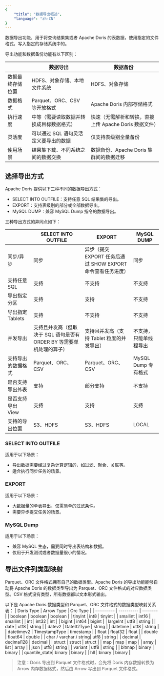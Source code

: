 ```yaml
---
{
    "title": "数据导出概述",
    "language": "zh-CN"
}
---
```


<!-- 
Licensed to the Apache Software Foundation (ASF) under one
or more contributor license agreements.  See the NOTICE file
distributed with this work for additional information
regarding copyright ownership.  The ASF licenses this file
to you under the Apache License, Version 2.0 (the
"License"); you may not use this file except in compliance
with the License.  You may obtain a copy of the License at

  http://www.apache.org/licenses/LICENSE-2.0

Unless required by applicable law or agreed to in writing,
software distributed under the License is distributed on an
"AS IS" BASIS, WITHOUT WARRANTIES OR CONDITIONS OF ANY
KIND, either express or implied.  See the License for the
specific language governing permissions and limitations
under the License.
-->

数据导出功能，用于将查询结果集或者 Apache Doris 的表数据，使用指定的文件格式，写入指定的存储系统中的。

导出功能和数据备份功能有以下区别：

| | 数据导出 | 数据备份|
| ----- | ----- | ----- |
|数据最终存储位置|HDFS、对象存储、本地文件系统|HDFS、对象存储|
|数据格式|Parquet、ORC、CSV 等开放格式|Apache Doris 内部存储格式|
|执行速度 | 中等（需要读取数据并转换成目标数据格式）| 快速（无需解析和转换，直接上传 Apache Doris 数据文件）|
|灵活度 | 可以通过 SQL 语句灵活定义要导出的数据 | 仅支持表级别全量备份|
|使用场景 | 结果集下载、不同系统之间的数据交换 | 数据备份、Apache Doris 集群间的数据迁移|

## 选择导出方式

Apache Doris 提供以下三种不同的数据导出方式：

* SELECT INTO OUTFILE：支持任意 SQL 结果集的导出。
* EXPORT：支持表级别的部分或全部数据导出。
* MySQL DUMP：兼容 MySQL Dump 指令的数据导出。

三种导出方式的异同点如下：

| |SELECT INTO OUTFILE|EXPORT|MySQL DUMP|
| ----- | ----- | ----- | ----- |
|同步/异步 | 同步 | 异步（提交 EXPORT 任务后通过 SHOW EXPORT 命令查看任务进度）| 同步|
|支持任意 SQL|支持 | 不支持 | 不支持|
|导出指定分区 | 支持 | 支持 | 不支持|
|导出指定 Tablets|支持 | 不支持 | 不支持|
|并发导出 | 支持且并发高（但取决于 SQL 语句是否有 ORDER BY 等需要单机处理的算子）| 支持且并发高（支持 Tablet 粒度的并发导出）| 不支持，只能单线程导出|
|支持导出的数据格式|Parquet、ORC、CSV|Parquet、ORC、CSV|MySQL Dump 专有格式|
|是否支持导出外表 | 支持 | 部分支持 | 不支持|
|是否支持导出 View|支持 | 支持 | 支持|
|支持的导出位置|S3、HDFS|S3、HDFS|LOCAL|

### SELECT INTO OUTFILE

适用于以下场景：

* 导出数据需要经过复杂计算逻辑的，如过滤、聚合、关联等。
* 适合执行同步任务的场景。

### EXPORT

适用于以下场景：

* 大数据量的单表导出、仅需简单的过滤条件。
* 需要异步提交任务的场景。

### MySQL Dump

适用于以下场景：

* 兼容 MySQL 生态，需要同时导出表结构和数据。
* 仅用于开发测试或者数据量很小的情况。

## 导出文件列类型映射

Parquet、ORC 文件格式拥有自己的数据类型。Apache Doris 的导出功能能够自动将 Apache Doris 的数据类型导出为 Parquet、ORC 文件格式的对应数据类型。CSV 格式没有类型，所有数据都以文本形式输出。

以下是 Apache Doris 数据类型和 Parquet、ORC 文件格式的数据类型映射关系表：
| Doris Type | Arrow Type | Orc Type |
| ---------- | ---------- | -------- |
| boolean    | boolean | boolean |
| tinyint    | int8 | tinyint |
| smallint   | int16 | smallint |
| int        | int32 | int |
| bigint     | int64 | bigint |
| largeInt   | utf8 | string |
| date       | utf8 | string |
| datev2     | Date32Type | string |
| datetime   | utf8 | string |
| datetimev2 | TimestampType | timestamp |
| float      | float32 | float |
| double     | float64 | double |
| char / varchar / string| utf8 | string |
| decimal    | decimal128 | decimal |
| struct     | struct | struct |
| map        | map | map |
| array      | list | array |
| json       | utf8 | string |
| variant    | utf8 | string |
| bitmap     | binary | binary |
| quantile_state| binary | binary |
| hll        | binary | binary |

> 注意：Doris 导出到 Parquet 文件格式时，会先将 Doris 内存数据转换为 Arrow 内存数据格式，然后由 Arrow 写出到 Parquet 文件格式。
